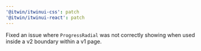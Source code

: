 ```yaml
---
'@itwin/itwinui-css': patch
'@itwin/itwinui-react': patch
---
```


Fixed an issue where `ProgressRadial` was not correctly showing when used inside a v2 boundary within a v1 page.
